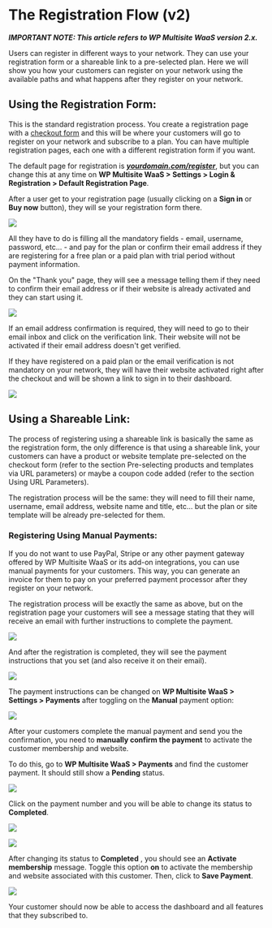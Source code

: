 # The Registration Flow (v2)

_**IMPORTANT NOTE: This article refers to WP Multisite WaaS version 2.x.**_

Users can register in different ways to your network. They can use your registration form or a shareable link to a pre-selected plan. Here we will show you how your customers can register on your network using the available paths and what happens after they register on your network.

## Using the Registration Form:

This is the standard registration process. You create a registration page with a [checkout form](https://help.wpultimo.com/article/406-customizing-your-registration-form) and this will be where your customers will go to register on your network and subscribe to a plan. You can have multiple registration pages, each one with a different registration form if you want.

The default page for registration is [_**yourdomain.com/register**_](http://yourdomain.com/register), but you can change this at any time on **WP Multisite WaaS > Settings > Login & Registration > Default Registration Page**.

After a user get to your registration page (usually clicking on a **Sign in** or **Buy now** button), they will se your registration form there.

![](https://wp-ultimo-space.fra1.cdn.digitaloceanspaces.com/hs-file-hDcy7S8pBK.png)

All they have to do is filling all the mandatory fields - email, username, password, etc... - and pay for the plan or confirm their email address if they are registering for a free plan or a paid plan with trial period without payment information.

On the "Thank you" page, they will see a message telling them if they need to confirm their email address or if their website is already activated and they can start using it.

![](https://wp-ultimo-space.fra1.cdn.digitaloceanspaces.com/hs-file-FnXxCLt0YW.png)

If an email address confirmation is required, they will need to go to their email inbox and click on the verification link. Their website will not be activated if their email address doesn't get verified.

If they have registered on a paid plan or the email verification is not mandatory on your network, they will have their website activated right after the checkout and will be shown a link to sign in to their dashboard.

![](https://wp-ultimo-space.fra1.cdn.digitaloceanspaces.com/hs-file-DJwvUqQnQU.png)

## Using a Shareable Link:

The process of registering using a shareable link is basically the same as the registration form, the only difference is that using a shareable link, your customers can have a product or website template pre-selected on the checkout form (refer to the section Pre-selecting products and templates via URL parameters) or maybe a coupon code added (refer to the section Using URL Parameters).

The registration process will be the same: they will need to fill their name, username, email address, website name and title, etc... but the plan or site template will be already pre-selected for them.

### Registering Using Manual Payments:

If you do not want to use PayPal, Stripe or any other payment gateway offered by WP Multisite WaaS or its add-on integrations, you can use manual payments for your customers. This way, you can generate an invoice for them to pay on your preferred payment processor after they register on your network.

The registration process will be exactly the same as above, but on the registration page your customers will see a message stating that they will receive an email with further instructions to complete the payment.

![](https://wp-ultimo-space.fra1.cdn.digitaloceanspaces.com/hs-file-iSli6MoFGw.png)

And after the registration is completed, they will see the payment instructions that you set (and also receive it on their email).

![](https://wp-ultimo-space.fra1.cdn.digitaloceanspaces.com/hs-file-hX0GPWYfEA.png)

The payment instructions can be changed on **WP Multisite WaaS > Settings > Payments** after toggling on the **Manual** payment option:

![](https://wp-ultimo-space.fra1.cdn.digitaloceanspaces.com/hs-file-RpPGDd0BZo.png)

After your customers complete the manual payment and send you the confirmation, you need to **manually confirm the payment** to activate the customer membership and website.

To do this, go to **WP Multisite WaaS > Payments** and find the customer payment. It should still show a **Pending** status.

![](https://wp-ultimo-space.fra1.cdn.digitaloceanspaces.com/hs-file-2rW0tFemEP.png)

Click on the payment number and you will be able to change its status to **Completed**.

![](https://wp-ultimo-space.fra1.cdn.digitaloceanspaces.com/hs-file-KiRQKw3wGg.png)

![](https://wp-ultimo-space.fra1.cdn.digitaloceanspaces.com/hs-file-NPFNchZrUa.png)

After changing its status to **Completed** , you should see an **Activate membership** message. Toggle this option **on** to activate the membership and website associated with this customer. Then, click to **Save Payment**.

![](https://wp-ultimo-space.fra1.cdn.digitaloceanspaces.com/hs-file-e3R91KmnUV.png)

Your customer should now be able to access the dashboard and all features that they subscribed to.

